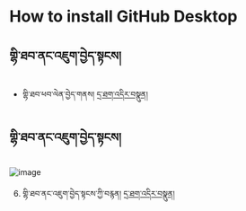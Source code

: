 # How to install GitHub Desktop

## གྷི་ཐབ་ནང་འཇུག་བྱེད་སྟངས།
- གྷི་ཐབ་ཕབ་ལེན་བྱེད་གནས། [དྲ་ཐག་འདིར་བསྣུན།](https://desktop.github.com/)

## གྷི་ཐབ་ནང་འཇུག་བྱེད་སྟངས།

![image](https://user-images.githubusercontent.com/42564256/217182474-a9e8249a-474e-45f4-9082-239f3c1f573b.png)


6. གྷི་ཐབ་ནང་འཇུག་བྱེད་སྟངས་ཀྱི་བརྙན། [དྲ་ཐག་འདིར་བསྣུན།](https://www.youtube.com/watch?v=3JdDAJ2YPeU)

